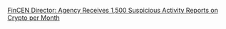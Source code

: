 [FinCEN Director: Agency Receives 1,500 Suspicious Activity Reports on Crypto per Month](https://cointelegraph.com/news/fincen-director-agency-receives-1-500-suspicious-activity-reports-on-crypto-per-month)